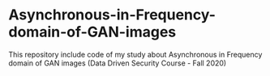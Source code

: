 # Asynchronous-in-Frequency-domain-of-GAN-images
This repository include code of my study about Asynchronous in Frequency domain of GAN images (Data Driven Security Course - Fall 2020)
